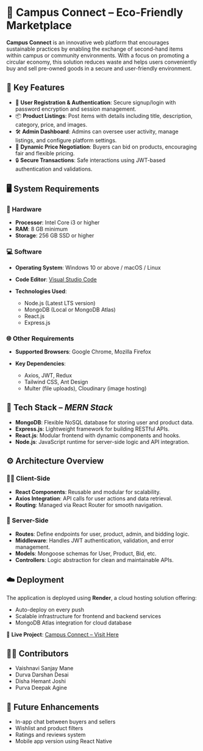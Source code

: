 # 🌱 Campus Connect – Eco-Friendly Marketplace

**Campus Connect** is an innovative web platform that encourages sustainable practices by enabling the exchange of second-hand items within campus or community environments. With a focus on promoting a circular economy, this solution reduces waste and helps users conveniently buy and sell pre-owned goods in a secure and user-friendly environment.


## 🚀 Key Features

* 🔐 **User Registration & Authentication**: Secure signup/login with password encryption and session management.
* 📦 **Product Listings**: Post items with details including title, description, category, price, and images.
* 🛠 **Admin Dashboard**: Admins can oversee user activity, manage listings, and configure platform settings.
* 💬 **Dynamic Price Negotiation**: Buyers can bid on products, encouraging fair and flexible pricing.
* 🔒 **Secure Transactions**: Safe interactions using JWT-based authentication and validations.



## 🖥️ System Requirements

### 🔧 Hardware

* **Processor**: Intel Core i3 or higher
* **RAM**: 8 GB minimum
* **Storage**: 256 GB SSD or higher

### 💻 Software

* **Operating System**: Windows 10 or above / macOS / Linux
* **Code Editor**: [Visual Studio Code](https://code.visualstudio.com/)
* **Technologies Used**:

  * Node.js (Latest LTS version)
  * MongoDB (Local or MongoDB Atlas)
  * React.js
  * Express.js

### 🌐 Other Requirements

* **Supported Browsers**: Google Chrome, Mozilla Firefox
* **Key Dependencies**:

  * Axios, JWT, Redux
  * Tailwind CSS, Ant Design
  * Multer (file uploads), Cloudinary (image hosting)



## 🧱 Tech Stack – *MERN Stack*

* **MongoDB**: Flexible NoSQL database for storing user and product data.
* **Express.js**: Lightweight framework for building RESTful APIs.
* **React.js**: Modular frontend with dynamic components and hooks.
* **Node.js**: JavaScript runtime for server-side logic and API integration.



## ⚙️ Architecture Overview

### 👨‍💻 Client-Side

* **React Components**: Reusable and modular for scalability.
* **Axios Integration**: API calls for user actions and data retrieval.
* **Routing**: Managed via React Router for smooth navigation.

### 🧩 Server-Side

* **Routes**: Define endpoints for user, product, admin, and bidding logic.
* **Middleware**: Handles JWT authentication, validation, and error management.
* **Models**: Mongoose schemas for User, Product, Bid, etc.
* **Controllers**: Logic abstraction for clean and maintainable APIs.



## ☁️ Deployment

The application is deployed using **Render**, a cloud hosting solution offering:

* Auto-deploy on every push
* Scalable infrastructure for frontend and backend services
* MongoDB Atlas integration for cloud database

🔗 **Live Project**: [Campus Connect – Visit Here](https://campus-connect-b7ga.onrender.com)



## 👩‍💻 Contributors

* Vaishnavi Sanjay Mane
* Durva Darshan Desai
* Disha Hemant Joshi
* Purva Deepak Agine



## 📌 Future Enhancements

* In-app chat between buyers and sellers
* Wishlist and product filters
* Ratings and reviews system
* Mobile app version using React Native

